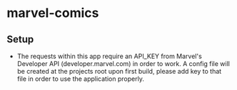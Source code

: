 # marvel-comics

## Setup ##
- The requests within this app require an API_KEY from Marvel's Developer API (developer.marvel.com) in order to work. A config file will be created at the projects root upon first build, please add key to that file in order to use the application properly.
